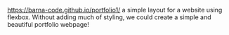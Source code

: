 https://barna-code.github.io/portfolio1/
a simple layout for a website using flexbox.
Without adding much of styling, we could create a simple and beautiful portfolio webpage!
